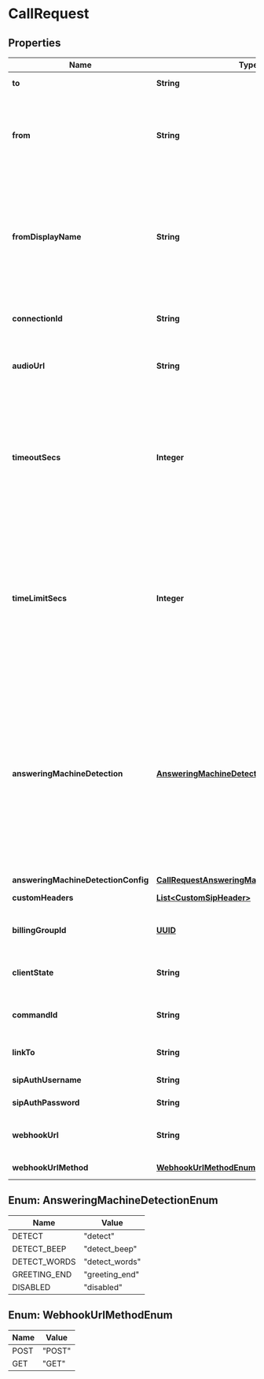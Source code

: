 

# CallRequest

## Properties

Name | Type | Description | Notes
------------ | ------------- | ------------- | -------------
**to** | **String** | The DID or SIP URI to dial out to. | 
**from** | **String** | The &#x60;from&#x60; number to be used as the caller id presented to the destination (&#x60;to&#x60; number). The number should be in +E164 format. This attribute will default to the &#x60;from&#x60; number of the original call if omitted. | 
**fromDisplayName** | **String** | The &#x60;from_display_name&#x60; string to be used as the caller id name (SIP From Display Name) presented to the destination (&#x60;to&#x60; number). The string should have a maximum of 128 characters, containing only letters, numbers, spaces, and -_~!.+ special characters. If ommited, the display name will be the same as the number in the &#x60;from&#x60; field. |  [optional]
**connectionId** | **String** | The ID of the Call Control App (formerly ID of the connection) to be used when dialing the destination. | 
**audioUrl** | **String** | The URL of a file to be played back to the callee when the call is answered. The URL can point to either a WAV or MP3 file. |  [optional]
**timeoutSecs** | **Integer** | The number of seconds that Telnyx will wait for the call to be answered by the destination to which it is being called. If the timeout is reached before an answer is received, the call will hangup and a &#x60;call.hangup&#x60; webhook with a &#x60;hangup_cause&#x60; of &#x60;timeout&#x60; will be sent. Minimum value is 5 seconds. Maximum value is 120 seconds. |  [optional]
**timeLimitSecs** | **Integer** | Sets the maximum duration of a Call Control Leg in seconds. If the time limit is reached, the call will hangup and a &#x60;call.hangup&#x60; webhook with a &#x60;hangup_cause&#x60; of &#x60;time_limit&#x60; will be sent. For example, by setting a time limit of 120 seconds, a Call Leg will be automatically terminated two minutes after being answered. The default time limit is 14400 seconds or 4 hours and this is also the maximum allowed call length. |  [optional]
**answeringMachineDetection** | [**AnsweringMachineDetectionEnum**](#AnsweringMachineDetectionEnum) | Enables Answering Machine Detection. When a call is answered, Telnyx runs real-time detection to determine if it was picked up by a human or a machine and sends an &#x60;call.machine.detection.ended&#x60; webhook with the analysis result. If &#39;greeting_end&#39; or &#39;detect_words&#39; is used and a &#39;machine&#39; is detected, you will receive another &#39;call.machine.greeting.ended&#39; webhook when the answering machine greeting ends with a beep or silence. If &#x60;detect_beep&#x60; is used, you will only receive &#39;call.machine.greeting.ended&#39; if a beep is detected. |  [optional]
**answeringMachineDetectionConfig** | [**CallRequestAnsweringMachineDetectionConfig**](CallRequestAnsweringMachineDetectionConfig.md) |  |  [optional]
**customHeaders** | [**List&lt;CustomSipHeader&gt;**](CustomSipHeader.md) | Custom headers to be added to the SIP INVITE. |  [optional]
**billingGroupId** | [**UUID**](UUID.md) | Use this field to set the Billing Group ID for the call. Must be a valid and existing Billing Group ID. |  [optional]
**clientState** | **String** | Use this field to add state to every subsequent webhook. It must be a valid Base-64 encoded string. |  [optional]
**commandId** | **String** | Use this field to avoid duplicate commands. Telnyx will ignore commands with the same &#x60;command_id&#x60;. |  [optional]
**linkTo** | **String** | Use another call&#39;s control id for sharing the same call session id |  [optional]
**sipAuthUsername** | **String** | SIP Authentication username used for SIP challenges. |  [optional]
**sipAuthPassword** | **String** | SIP Authentication password used for SIP challenges. |  [optional]
**webhookUrl** | **String** | Use this field to override the URL for which Telnyx will send subsequent webhooks to for this call. |  [optional]
**webhookUrlMethod** | [**WebhookUrlMethodEnum**](#WebhookUrlMethodEnum) | HTTP request type used for &#x60;webhook_url&#x60;. |  [optional]



## Enum: AnsweringMachineDetectionEnum

Name | Value
---- | -----
DETECT | &quot;detect&quot;
DETECT_BEEP | &quot;detect_beep&quot;
DETECT_WORDS | &quot;detect_words&quot;
GREETING_END | &quot;greeting_end&quot;
DISABLED | &quot;disabled&quot;



## Enum: WebhookUrlMethodEnum

Name | Value
---- | -----
POST | &quot;POST&quot;
GET | &quot;GET&quot;



